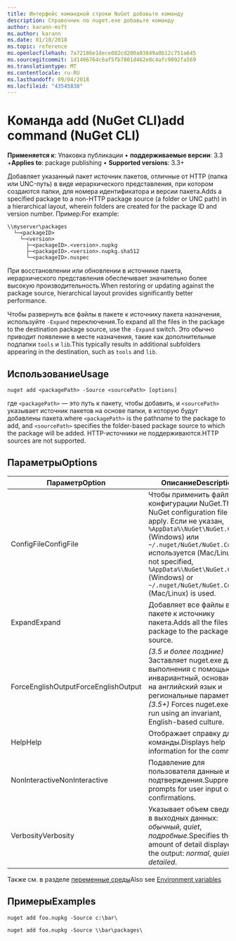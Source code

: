```yaml
---
title: Интерфейс командной строки NuGet добавьте команду
description: Справочник по nuget.exe добавьте команду
author: karann-msft
ms.author: karann
ms.date: 01/18/2018
ms.topic: reference
ms.openlocfilehash: 7a72186e1dece082cd200a03849a0b12c751a645
ms.sourcegitcommit: 1d1406764c6af5fb7801d462e0c4afc9092fa569
ms.translationtype: MT
ms.contentlocale: ru-RU
ms.lasthandoff: 09/04/2018
ms.locfileid: "43545838"
---
```

# <a name="add-command-nuget-cli"></a><span data-ttu-id="f7a57-103">Команда add (NuGet CLI)</span><span class="sxs-lookup"><span data-stu-id="f7a57-103">add command (NuGet CLI)</span></span>

<span data-ttu-id="f7a57-104">**Применяется к**: Упаковка публикации &bullet; **поддерживаемые версии**: 3.3 +</span><span class="sxs-lookup"><span data-stu-id="f7a57-104">**Applies to**: package publishing &bullet; **Supported versions**: 3.3+</span></span>

<span data-ttu-id="f7a57-105">Добавляет указанный пакет источник пакетов, отличные от HTTP (папка или UNC-путь) в виде иерархического представления, при котором создаются папки, для номера идентификатора и версии пакета.</span><span class="sxs-lookup"><span data-stu-id="f7a57-105">Adds a specified package to a non-HTTP package source (a folder or UNC path) in a hierarchical layout, wherein folders are created for the package ID and version number.</span></span> <span data-ttu-id="f7a57-106">Пример:</span><span class="sxs-lookup"><span data-stu-id="f7a57-106">For example:</span></span>

    \\myserver\packages
      └─<packageID>
        └─<version>
          ├─<packageID>.<version>.nupkg
          ├─<packageID>.<version>.nupkg.sha512
          └─<packageID>.nuspec

<span data-ttu-id="f7a57-107">При восстановлении или обновлении в источнике пакета, иерархического представления обеспечивает значительно более высокую производительность.</span><span class="sxs-lookup"><span data-stu-id="f7a57-107">When restoring or updating against the package source, hierarchical layout provides significantly better performance.</span></span>

<span data-ttu-id="f7a57-108">Чтобы развернуть все файлы в пакете к источнику пакета назначения, используйте `-Expand` переключения.</span><span class="sxs-lookup"><span data-stu-id="f7a57-108">To expand all the files in the package to the destination package source, use the `-Expand` switch.</span></span> <span data-ttu-id="f7a57-109">Это обычно приводит появление в месте назначения, такие как дополнительные подпапки `tools` и `lib`.</span><span class="sxs-lookup"><span data-stu-id="f7a57-109">This typically results in additional subfolders appearing in the destination, such as `tools` and `lib`.</span></span>

## <a name="usage"></a><span data-ttu-id="f7a57-110">Использование</span><span class="sxs-lookup"><span data-stu-id="f7a57-110">Usage</span></span>

```cli
nuget add <packagePath> -Source <sourcePath> [options]
```

<span data-ttu-id="f7a57-111">где `<packagePath>` — это путь к пакету, чтобы добавить, и `<sourcePath>` указывает источник пакетов на основе папки, в которую будут добавлены пакета.</span><span class="sxs-lookup"><span data-stu-id="f7a57-111">where `<packagePath>` is the pathname to the package to add, and `<sourcePath>` specifies the folder-based package source to which the package will be added.</span></span> <span data-ttu-id="f7a57-112">HTTP-источники не поддерживаются.</span><span class="sxs-lookup"><span data-stu-id="f7a57-112">HTTP sources are not supported.</span></span>

## <a name="options"></a><span data-ttu-id="f7a57-113">Параметры</span><span class="sxs-lookup"><span data-stu-id="f7a57-113">Options</span></span>

| <span data-ttu-id="f7a57-114">Параметр</span><span class="sxs-lookup"><span data-stu-id="f7a57-114">Option</span></span> | <span data-ttu-id="f7a57-115">Описание</span><span class="sxs-lookup"><span data-stu-id="f7a57-115">Description</span></span> |
| --- | --- |
| <span data-ttu-id="f7a57-116">ConfigFile</span><span class="sxs-lookup"><span data-stu-id="f7a57-116">ConfigFile</span></span> | <span data-ttu-id="f7a57-117">Чтобы применить файл конфигурации NuGet.</span><span class="sxs-lookup"><span data-stu-id="f7a57-117">The NuGet configuration file to apply.</span></span> <span data-ttu-id="f7a57-118">Если не указан, `%AppData%\NuGet\NuGet.Config` (Windows) или `~/.nuget/NuGet/NuGet.Config` используется (Mac/Linux).</span><span class="sxs-lookup"><span data-stu-id="f7a57-118">If not specified, `%AppData%\NuGet\NuGet.Config` (Windows) or `~/.nuget/NuGet/NuGet.Config` (Mac/Linux) is used.</span></span>|
| <span data-ttu-id="f7a57-119">Expand</span><span class="sxs-lookup"><span data-stu-id="f7a57-119">Expand</span></span> | <span data-ttu-id="f7a57-120">Добавляет все файлы в пакете к источнику пакета.</span><span class="sxs-lookup"><span data-stu-id="f7a57-120">Adds all the files in the package to the package source.</span></span> |
| <span data-ttu-id="f7a57-121">ForceEnglishOutput</span><span class="sxs-lookup"><span data-stu-id="f7a57-121">ForceEnglishOutput</span></span> | <span data-ttu-id="f7a57-122">*(3.5 и более поздние)*  Заставляет nuget.exe для выполнения с помощью инвариантный, основанное на английский язык и региональные параметры.</span><span class="sxs-lookup"><span data-stu-id="f7a57-122">*(3.5+)* Forces nuget.exe to run using an invariant, English-based culture.</span></span> |
| <span data-ttu-id="f7a57-123">Help</span><span class="sxs-lookup"><span data-stu-id="f7a57-123">Help</span></span> | <span data-ttu-id="f7a57-124">Отображает справку для команды.</span><span class="sxs-lookup"><span data-stu-id="f7a57-124">Displays help information for the command.</span></span> |
| <span data-ttu-id="f7a57-125">NonInteractive</span><span class="sxs-lookup"><span data-stu-id="f7a57-125">NonInteractive</span></span> | <span data-ttu-id="f7a57-126">Подавление для пользователя данные или подтверждения.</span><span class="sxs-lookup"><span data-stu-id="f7a57-126">Suppresses prompts for user input or confirmations.</span></span> |
| <span data-ttu-id="f7a57-127">Verbosity</span><span class="sxs-lookup"><span data-stu-id="f7a57-127">Verbosity</span></span> | <span data-ttu-id="f7a57-128">Указывает объем сведений, в выходных данных: *обычный*, *quiet*, *подробные*.</span><span class="sxs-lookup"><span data-stu-id="f7a57-128">Specifies the amount of detail displayed in the output: *normal*, *quiet*, *detailed*.</span></span> |

<span data-ttu-id="f7a57-129">Также см. в разделе [переменные среды](cli-ref-environment-variables.md)</span><span class="sxs-lookup"><span data-stu-id="f7a57-129">Also see [Environment variables](cli-ref-environment-variables.md)</span></span>

## <a name="examples"></a><span data-ttu-id="f7a57-130">Примеры</span><span class="sxs-lookup"><span data-stu-id="f7a57-130">Examples</span></span>

```cli
nuget add foo.nupkg -Source c:\bar\

nuget add foo.nupkg -Source \\bar\packages\
```
